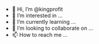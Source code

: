 - 👋 Hi, I’m @kingprofit
- 👀 I’m interested in ...
- 🌱 I’m currently learning ...
- 💞️ I’m looking to collaborate on ...
- 📫 How to reach me ...

<!---
kingprofit/kingprofit is a ✨ special ✨ repository because its `README.md` (this file) appears on your GitHub profile.
You can click the Preview link to take a look at your changes.
--->
